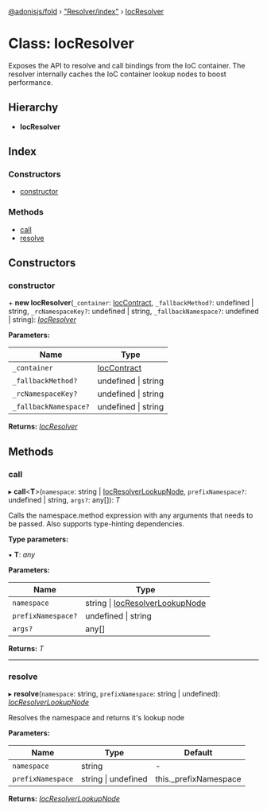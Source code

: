 [@adonisjs/fold](../README.md) › ["Resolver/index"](../modules/_resolver_index_.md) › [IocResolver](_resolver_index_.iocresolver.md)

# Class: IocResolver

Exposes the API to resolve and call bindings from the IoC container. The resolver
internally caches the IoC container lookup nodes to boost performance.

## Hierarchy

* **IocResolver**

## Index

### Constructors

* [constructor](_resolver_index_.iocresolver.md#constructor)

### Methods

* [call](_resolver_index_.iocresolver.md#call)
* [resolve](_resolver_index_.iocresolver.md#resolve)

## Constructors

###  constructor

\+ **new IocResolver**(`_container`: [IocContract](../interfaces/_contracts_index_.ioccontract.md), `_fallbackMethod?`: undefined | string, `_rcNamespaceKey?`: undefined | string, `_fallbackNamespace?`: undefined | string): *[IocResolver](_resolver_index_.iocresolver.md)*

**Parameters:**

Name | Type |
------ | ------ |
`_container` | [IocContract](../interfaces/_contracts_index_.ioccontract.md) |
`_fallbackMethod?` | undefined &#124; string |
`_rcNamespaceKey?` | undefined &#124; string |
`_fallbackNamespace?` | undefined &#124; string |

**Returns:** *[IocResolver](_resolver_index_.iocresolver.md)*

## Methods

###  call

▸ **call**<**T**>(`namespace`: string | [IocResolverLookupNode](../modules/_resolver_index_.md#iocresolverlookupnode), `prefixNamespace?`: undefined | string, `args?`: any[]): *T*

Calls the namespace.method expression with any arguments that needs to
be passed. Also supports type-hinting dependencies.

**Type parameters:**

▪ **T**: *any*

**Parameters:**

Name | Type |
------ | ------ |
`namespace` | string &#124; [IocResolverLookupNode](../modules/_resolver_index_.md#iocresolverlookupnode) |
`prefixNamespace?` | undefined &#124; string |
`args?` | any[] |

**Returns:** *T*

___

###  resolve

▸ **resolve**(`namespace`: string, `prefixNamespace`: string | undefined): *[IocResolverLookupNode](../modules/_resolver_index_.md#iocresolverlookupnode)*

Resolves the namespace and returns it's lookup node

**Parameters:**

Name | Type | Default |
------ | ------ | ------ |
`namespace` | string | - |
`prefixNamespace` | string &#124; undefined |  this._prefixNamespace |

**Returns:** *[IocResolverLookupNode](../modules/_resolver_index_.md#iocresolverlookupnode)*
